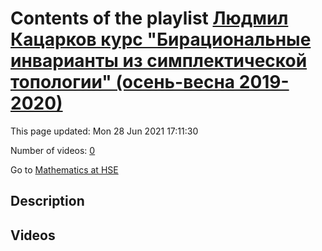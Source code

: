 # Contents of the playlist [Людмил Кацарков курс "Бирациональные инварианты из симплектической топологии" (осень-весна 2019-2020)](https://www.youtube.com/playlist?list=PLq3E5oubNNoBw5K-IdnDwovzOGy_g9PZE)

This page updated: Mon 28 Jun 2021 17:11:30

Number of videos: [0](#videos)

Go to [Mathematics at HSE](../README.md)

## Description



## Videos


